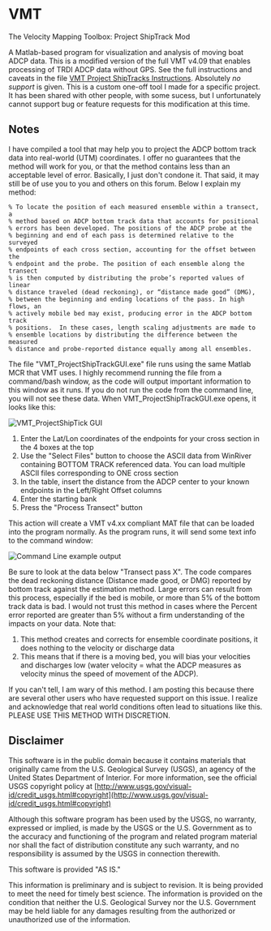 VMT
===

The Velocity Mapping Toolbox: Project ShipTrack Mod

A Matlab-based program for visualization and analysis of moving boat ADCP data. This is a modified version of the full VMT v4.09 that enables processing of TRDI ADCP data without GPS. See the full instructions and caveats in the file [VMT Project ShipTracks Instructions](https://github.com/frank-engel-usgs/VMTProjectShipTrackGUI/blob/master/VMT%20Project%20ShipTracks%20Instructions.pdf). Absolutely *no support* is given. This is a custom one-off tool I made for a specific project. It has been shared with other people, with some sucess, but I unfortunately cannot support bug or feature requests for this modification at this time. 

Notes
-----
I have compiled a tool that may help you to project the ADCP bottom track data into real-world (UTM) coordinates. I offer no guarantees that the method will work for you, or that the method contains less than an acceptable level of error. Basically, I just don't condone it. That said, it may still be of use you to you and others on this forum. Below I explain my method:

```
% To locate the position of each measured ensemble within a transect, a
% method based on ADCP bottom track data that accounts for positional
% errors has been developed. The positions of the ADCP probe at the
% beginning and end of each pass is determined relative to the surveyed
% endpoints of each cross section, accounting for the offset between the
% endpoint and the probe. The position of each ensemble along the transect
% is then computed by distributing the probe’s reported values of linear
% distance traveled (dead reckoning), or “distance made good” (DMG),
% between the beginning and ending locations of the pass. In high flows, an
% actively mobile bed may exist, producing error in the ADCP bottom track
% positions.  In these cases, length scaling adjustments are made to
% ensemble locations by distributing the difference between the measured
% distance and probe-reported distance equally among all ensembles.
```
The file "VMT_ProjectShipTrackGUI.exe" file runs using the same Matlab MCR that VMT uses. I highly recommend running the file from a command/bash window, as the code will output important information to this window as it runs. If you do not run the code from the command line, you will not see these data. When VMT_ProjectShipTrackGUI.exe opens, it looks like this:

![VMT_ProjectShipTick GUI](https://github.com/frank-engel-usgs/VMTProjectShipTrackGUI/blob/master/guiImage.png?raw=true)

1. Enter the Lat/Lon coordinates of the endpoints for your cross section in the 4 boxes at the top
2. Use the "Select Files" button to choose the ASCII data from WinRiver containing BOTTOM TRACK referenced data. You can load multiple ASCII files corresponding to ONE cross section
3. In the table, insert the distance from the ADCP center to your known endpoints in the Left/Right Offset columns
4. Enter the starting bank
5. Press the "Process Transect" button

This action will create a VMT v4.xx compliant MAT file that can be loaded into the program normally. As the program runs, it will send some text info to the command window:

![Command Line example output](https://github.com/frank-engel-usgs/VMTProjectShipTrackGUI/blob/master/commandline.png?raw=true)

Be sure to look at the data below "Transect pass X". The code compares the dead reckoning distance (Distance made good, or DMG) reported by bottom track against the estimation method. Large errors can result from this process, especially if the bed is mobile, or more than 5% of the bottom track data is bad. I would not trust this method in cases where the Percent error reported are greater than 5% without a firm understanding of the impacts on your data. Note that:

1. This method creates and corrects for ensemble coordinate positions, it does nothing to the velocity or discharge data
2. This means that if there is a moving bed, you will bias your velocities and discharges low (water velocity = what the ADCP measures as velocity minus the speed of movement of the ADCP).

If you can't tell, I am wary of this method. I am posting this because there are several other users who have requested support on this issue. I realize and acknowledge that real world conditions often lead to situations like this. PLEASE USE THIS METHOD WITH DISCRETION.

Disclaimer
----------
This software is in the public domain because it contains materials that originally came from the U.S. Geological Survey  (USGS), an agency of the United States Department of Interior. For more information, see the official USGS copyright policy at [http://www.usgs.gov/visual-id/credit_usgs.html#copyright](http://www.usgs.gov/visual-id/credit_usgs.html#copyright)

Although this software program has been used by the USGS, no warranty, expressed or implied, is made by the USGS or the U.S. Government as to the accuracy and functioning of the program and related program material nor shall the fact of distribution constitute any such warranty, and no responsibility is assumed by the USGS in connection therewith.

This software is provided "AS IS."

This information is preliminary and is subject to revision. It is being provided to meet the need for timely
best science. The information is provided on the condition that neither the U.S. Geological Survey nor the
U.S. Government may be held liable for any damages resulting from the authorized or unauthorized use of
the information.
